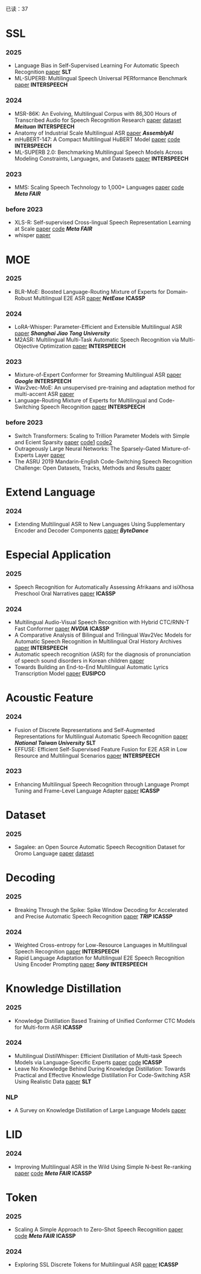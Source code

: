 已读：37


# SSL
### 2025
- Language Bias in Self-Supervised Learning For Automatic Speech Recognition [paper](https://arxiv.org/pdf/2501.19321) **SLT**
- ML-SUPERB: Multilingual Speech Universal PERformance Benchmark [paper](https://arxiv.org/pdf/2305.10615) **INTERSPEECH**
### 2024
- MSR-86K: An Evolving, Multilingual Corpus with 86,300 Hours of Transcribed Audio for Speech Recognition Research [paper](https://arxiv.org/pdf/2406.18301) [dataset](https://huggingface.co/datasets/Alex-Song/MSR-86K) ***Meituan*** **INTERSPEECH**
- Anatomy of Industrial Scale Multilingual ASR [paper](https://arxiv.org/pdf/2404.09841) ***AssemblyAI***
- mHuBERT-147: A Compact Multilingual HuBERT Model [paper](https://arxiv.org/pdf/2406.06371) [code](https://huggingface.co/utter-project/mHuBERT-147)  **INTERSPEECH**
- ML-SUPERB 2.0: Benchmarking Multilingual Speech Models Across Modeling Constraints, Languages, and Datasets [paper](https://arxiv.org/pdf/2406.08641) **INTERSPEECH**
### 2023
- MMS: Scaling Speech Technology to 1,000+ Languages [paper](https://arxiv.org/pdf/2305.13516) [code](https://github.com/facebookresearch/fairseq/tree/main/examples/mms) ***Meta FAIR***
### before 2023
- XLS-R: Self-supervised Cross-lingual Speech Representation Learning at Scale [paper](https://arxiv.org/pdf/2111.09296) [code](https://github.com/facebookresearch/fairseq/tree/main/examples/wav2vec/xlsr) ***Meta FAIR***
- whisper [paper](https://cdn.openai.com/papers/whisper.pdf)



# MOE
### 2025
- BLR-MoE: Boosted Language-Routing Mixture of Experts for Domain-Robust Multilingual E2E ASR [paper](https://arxiv.org/pdf/2501.12602) ***NetEase*** **ICASSP**
### 2024
- LoRA-Whisper: Parameter-Efficient and Extensible Multilingual ASR [paper](https://arxiv.org/pdf/2406.06619) ***Shanghai Jiao Tong University***
- M2ASR: Multilingual Multi-Task Automatic Speech Recognition via Multi-Objective Optimization [paper](https://www.isca-archive.org/interspeech_2024/saif24_interspeech.pdf) **INTERSPEECH**
### 2023
- Mixture-of-Expert Conformer for Streaming Multilingual ASR [paper](https://arxiv.org/pdf/2305.15663) ***Google*** **INTERSPEECH**
- Wav2vec-MoE: An unsupervised pre-training and adaptation method for multi-accent ASR [paper](https://ietresearch.onlinelibrary.wiley.com/doi/pdf/10.1049/ell2.12823)
- Language-Routing Mixture of Experts for Multilingual and Code-Switching Speech Recognition [paper](https://arxiv.org/pdf/2307.05956) **INTERSPEECH**
### before 2023
- Switch Transformers: Scaling to Trillion Parameter Models with Simple and Ecient Sparsity [paper](https://arxiv.org/pdf/2101.03961) [code1](https://github.com/google-research/t5x) [code2](https://github.com/tensorflow/mesh/blob/master/mesh_tensorflow/transformer/moe.py)
- Outrageously Large Neural Networks: The Sparsely-Gated Mixture-of-Experts Layer [paper](https://arxiv.org/pdf/1701.06538)
- The ASRU 2019 Mandarin-English Code-Switching Speech Recognition Challenge: Open Datasets, Tracks, Methods and Results [paper](https://arxiv.org/pdf/2007.05916)



# Extend Language
### 2024
- Extending Multilingual ASR to New Languages Using Supplementary Encoder and Decoder Components [paper](https://www.researchgate.net/profile/Yerbolat-Khassanov/publication/379818645_Extending_Multilingual_ASR_to_New_Languages_Using_Supplementary_Encoder_and_Decoder_Components/links/666a5034a54c5f0b94613689/Extending-Multilingual-ASR-to-New-Languages-Using-Supplementary-Encoder-and-Decoder-Components.pdf) ***ByteDance***



# Especial Application
### 2025
- Speech Recognition for Automatically Assessing Afrikaans and isiXhosa Preschool Oral Narratives [paper](https://arxiv.org/pdf/2501.06478) **ICASSP**
### 2024
- Multilingual Audio-Visual Speech Recognition with Hybrid CTC/RNN-T Fast Conformer [paper](https://arxiv.org/pdf/2405.12983) ***NVDIA*** **ICASSP**
- A Comparative Analysis of Bilingual and Trilingual Wav2Vec Models for Automatic Speech Recognition in Multilingual Oral History Archives [paper](https://arxiv.org/pdf/2407.17160) **INTERSPEECH**
- Automatic speech recognition (ASR) for the diagnosis of pronunciation of speech sound disorders in Korean children [paper](https://arxiv.org/pdf/2403.08187)
- Towards Building an End-to-End Multilingual Automatic Lyrics Transcription Model [paper](https://arxiv.org/pdf/2406.17618)  **EUSIPCO**



# Acoustic Feature
### 2024
- Fusion of Discrete Representations and Self-Augmented Representations for Multilingual Automatic Speech Recognition [paper](https://arxiv.org/pdf/2411.18107) ***National Taiwan University*** **SLT**
- EFFUSE: Efficient Self-Supervised Feature Fusion for E2E ASR in Low Resource and Multilingual Scenarios [paper](https://arxiv.org/pdf/2310.03938)  **INTERSPEECH**
### 2023
- Enhancing Multilingual Speech Recognition through Language Prompt Tuning and Frame-Level Language Adapter [paper](https://arxiv.org/pdf/2309.09443)  **ICASSP**



# Dataset
### 2025
- Sagalee: an Open Source Automatic Speech Recognition Dataset for Oromo Language [paper](https://arxiv.org/pdf/2502.00421) [dataset](https://github.com/turinaf/sagalee)



# Decoding
### 2025
- Breaking Through the Spike: Spike Window Decoding for Accelerated and Precise Automatic Speech Recognition [paper](https://arxiv.org/pdf/2501.03257) ***TRIP*** **ICASSP**
### 2024
- Weighted Cross-entropy for Low-Resource Languages in Multilingual Speech Recognition [paper](https://www.arxiv.org/pdf/2409.16954) **INTERSPEECH**
- Rapid Language Adaptation for Multilingual E2E Speech Recognition Using Encoder Prompting [paper](https://arxiv.org/pdf/2406.12611) ***Sony*** **INTERSPEECH**



# Knowledge Distillation
### 2025
- Knowledge Distillation Based Training of Unified Conformer CTC Models for Multi-form ASR **ICASSP**
### 2024
- Multilingual DistilWhisper: Efficient Distillation of Multi-task Speech Models via Language-Specific Experts [paper](https://arxiv.org/pdf/2311.01070) [code](https://github.com/naver/multilingual-distilwhisper) **ICASSP**
- Leave No Knowledge Behind During Knowledge Distillation: Towards Practical and Effective Knowledge Distillation For Code-Switching ASR Using Realistic Data [paper](https://arxiv.org/pdf/2407.10603) **SLT**
### NLP
- A Survey on Knowledge Distillation of Large Language Models [paper](https://arxiv.org/pdf/2402.13116) 



# LID
### 2024
- Improving Multilingual ASR in the Wild Using Simple N-best Re-ranking [paper](https://arxiv.org/pdf/2409.18428) [code](https://github.com/facebookresearch/fairseq/tree/main/examples/mms/lid_rerank) ***Meta FAIR*** **ICASSP**



# Token
### 2025
- Scaling A Simple Approach to Zero-Shot Speech Recognition [paper](https://arxiv.org/pdf/2407.17852) [code](https://github.com/facebookresearch/fairseq/tree/main/examples/mms/zero_shot) ***Meta FAIR*** **ICASSP**
### 2024
- Exploring SSL Discrete Tokens for Multilingual ASR [paper](https://arxiv.org/pdf/2409.08805) **ICASSP**


